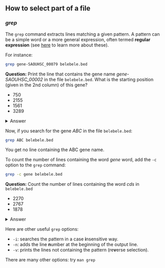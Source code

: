 ## How to select part of a file

### *grep*

The `grep` command extracts lines matching a given pattern. 
A pattern can be a simple word or a more general expression, often termed **regular expression** (see [here](https://librarycarpentry.org/lc-data-intro/01-regular-expressions/) to learn more about these). 

For instance:

```bash
grep gene-SAOUHSC_00079 belebele.bed
```

**Question:** Print the line that contains the gene name *gene-SAOUHSC_00002* in the file `belebele.bed`. What is the starting position (given in the 2nd column) of this gene?

- 750
- 2155
- 1561
- 3289

<details>
<summary>Answer</summary>

```bash
$ grep gene-SAOUHSC_00002 belebele.bed 
NC_007795.1     2155    3289    gene-SAOUHSC_00002      .       +
```

Starting position: 2155

</details>


Now, if you search for the gene *ABC* in the file `belebele.bed`:

```bash
grep ABC belebele.bed
```

You get no line containing the ABC gene name.

To count the number of lines containing the word *gene* word, add the `-c` option to the `grep` command:

```bash
grep -c gene belebele.bed
```

**Question:** Count the number of lines containing the word *cds* in `belebele.bed`
- 2270
- 2767
- 1878

<details>
<summary>Answer</summary>

```bash
$ grep -c cds belebele.bed 
2767
```

2767 cds

</details>

Here are other useful `grep` options:
- `-i`: searches the pattern in a case **i**nsensitive way.
- `-n`: adds the line **n**umber at the beginning of the output line.
- `-v`: prints the lines not containing the pattern (re**v**erse selection).

There are many other options: try `man grep`
